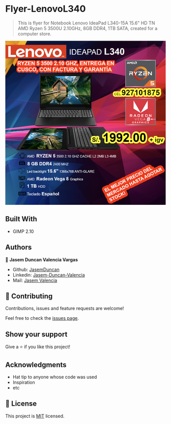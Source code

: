 # Flyer-LenovoL340
> This is flyer for Notebook Lenovo IdeaPad L340-15A 15.6" HD TN AMD Ryzen 5 3500U 2.10GHz, 8GB DDR4, 1TB SATA, created for a computer store.


![screenshot](LenovoL340VPreview.png)

## Built With

- GIMP 2.10

## Authors

👤 **Jasem Duncan Valencia Vargas**

- Github: [JasemDuncan](https://github.com/JasemDuncan)
- Linkedin: [Jasem-Duncan-Valencia](https://www.linkedin.com/in/jasem-duncan-valencia/)
- Mail: [Jasem Valencia](jasemvalencia@gmail.com)


## 🤝 Contributing

Contributions, issues and feature requests are welcome!

Feel free to check the [issues page](issues/).

## Show your support

Give a ⭐️ if you like this project!

## Acknowledgments

- Hat tip to anyone whose code was used
- Inspiration
- etc

## 📝 License

This project is [MIT](lic.url) licensed.
